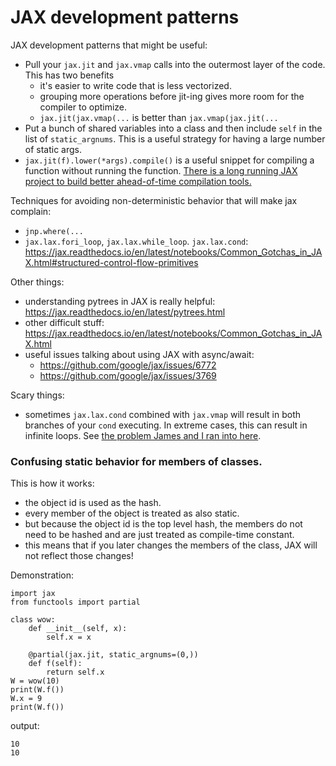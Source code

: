 # JAX development patterns

JAX development patterns that might be useful:
- Pull your `jax.jit` and `jax.vmap` calls into the outermost layer of the code. This has two benefits
  - it's easier to write code that is less vectorized.
  - grouping more operations before jit-ing gives more room for the compiler to optimize.
  - `jax.jit(jax.vmap(...` is better than `jax.vmap(jax.jit(...`
- Put a bunch of shared variables into a class and then include `self` in the list of `static_argnums`. This is a useful strategy for having a large number of static args.
- `jax.jit(f).lower(*args).compile()` is a useful snippet for compiling a function without running the function. [There is a long running JAX project to build better ahead-of-time compilation tools.](https://github.com/google/jax/issues/7733)

Techniques for avoiding non-deterministic behavior that will make jax complain:
- `jnp.where(...`
- `jax.lax.fori_loop`, `jax.lax.while_loop`. `jax.lax.cond`: https://jax.readthedocs.io/en/latest/notebooks/Common_Gotchas_in_JAX.html#structured-control-flow-primitives

Other things:
- understanding pytrees in JAX is really helpful: https://jax.readthedocs.io/en/latest/pytrees.html
- other difficult stuff: https://jax.readthedocs.io/en/latest/notebooks/Common_Gotchas_in_JAX.html
- useful issues talking about using JAX with async/await: 
  - https://github.com/google/jax/issues/6772
  - https://github.com/google/jax/issues/3769

Scary things:
- sometimes `jax.lax.cond` combined with `jax.vmap` will result in both branches of your `cond` executing. In extreme cases, this can result in infinite loops. See [the problem James and I ran into here](https://github.com/pyro-ppl/numpyro/issues/1461).

### Confusing static behavior for members of classes.

This is how it works:
- the object id is used as the hash.
- every member of the object is treated as also static.
- but because the object id is the top level hash, the members do not need to be hashed and are just treated as compile-time constant.
- this means that if you later changes the members of the class, JAX will not reflect those changes!

Demonstration:
```
import jax
from functools import partial

class wow:
    def __init__(self, x):
        self.x = x
        
    @partial(jax.jit, static_argnums=(0,))
    def f(self):
        return self.x
W = wow(10)
print(W.f())
W.x = 9
print(W.f())
```
output:
```
10
10
```

